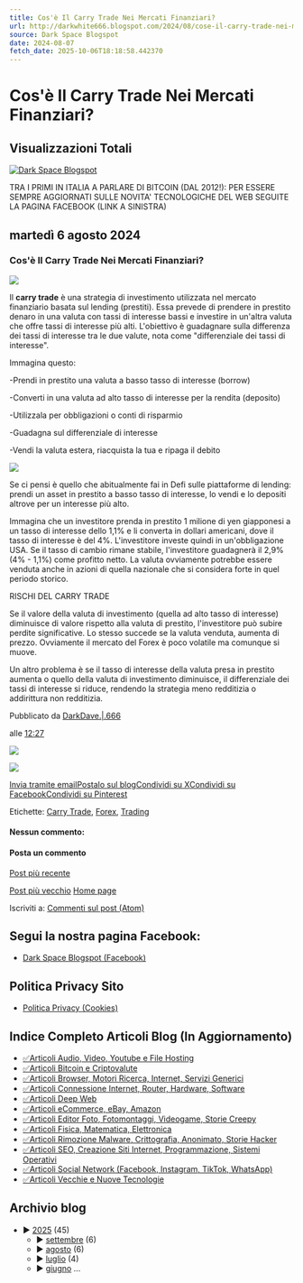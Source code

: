 ```yaml
---
title: Cos'è Il Carry Trade Nei Mercati Finanziari?
url: http://darkwhite666.blogspot.com/2024/08/cose-il-carry-trade-nei-mercati.html
source: Dark Space Blogspot
date: 2024-08-07
fetch_date: 2025-10-06T18:18:58.442370
---
```


# Cos'è Il Carry Trade Nei Mercati Finanziari?

## Visualizzazioni Totali

[![Dark Space Blogspot](https://blogger.googleusercontent.com/img/b/R29vZ2xl/AVvXsEiZgt0RUZjHgbkLsu7CbFNAiyAMd0qvDL2fubvcBv5c6R04keICe8K0ig6oXxzqa6519xC3S7eBHP3_F60rvo_NqafkHR83xyZwscmsQgwCw_EPQpiDWkgarGw08kUDwteX-zWL_I_uP1w/s1600/ask-fm.png)](https://darkwhite666.blogspot.com/)

TRA I PRIMI IN ITALIA A PARLARE DI BITCOIN (DAL 2012!): PER ESSERE SEMPRE AGGIORNATI SULLE NOVITA' TECNOLOGICHE DEL WEB SEGUITE LA PAGINA FACEBOOK (LINK A SINISTRA)

## martedì 6 agosto 2024

### Cos'è Il Carry Trade Nei Mercati Finanziari?

[![](https://blogger.googleusercontent.com/img/b/R29vZ2xl/AVvXsEiTRYYdYyoCmPPcrww4ajby9GdsiClpfYJJ0BBqEe_MgJzSzUpmCBHxZRVIkP-gynwG_FkhLh2lEGVlyqAXqZTx80n0NQPVTxAhJ47_co6kDg0Sih-3zNIOAXcaMp0QwfAEDCMpbrG677r_tUtNqNUsk1OyrdrSWF1mRybJn7cvpmdJ4hlzBxcM1FDraUs/s320/carryys.jpg)](https://blogger.googleusercontent.com/img/b/R29vZ2xl/AVvXsEiTRYYdYyoCmPPcrww4ajby9GdsiClpfYJJ0BBqEe_MgJzSzUpmCBHxZRVIkP-gynwG_FkhLh2lEGVlyqAXqZTx80n0NQPVTxAhJ47_co6kDg0Sih-3zNIOAXcaMp0QwfAEDCMpbrG677r_tUtNqNUsk1OyrdrSWF1mRybJn7cvpmdJ4hlzBxcM1FDraUs/s640/carryys.jpg)

Il **carry trade** è una strategia di investimento utilizzata nel mercato finanziario basata sul lending (prestiti). Essa prevede di prendere in prestito denaro in una valuta con tassi di interesse bassi e investire in un'altra valuta che offre tassi di interesse più alti. L'obiettivo è guadagnare sulla differenza dei tassi di interesse tra le due valute, nota come "differenziale dei tassi di interesse".

Immagina questo:

-Prendi in prestito una valuta a basso tasso di interesse (borrow)

-Converti in una valuta ad alto tasso di interesse per la rendita (deposito)

-Utilizzala per obbligazioni o conti di risparmio

-Guadagna sul differenziale di interesse

-Vendi la valuta estera, riacquista la tua e ripaga il debito

[![](https://blogger.googleusercontent.com/img/b/R29vZ2xl/AVvXsEjcCSu2s5T35fO5zoAXqbm3bS4PaojMJTDOfNaHtDNHkdBH3GhmQZoW84tbIMn_eRkGmaCI581HqAGtaPvOoGwyNnmhLM9qqujEStynjLRI27pvLQX_FYAREcDrf-ENxFP41jNymadxPIw4-xGPPlmLAXXCKsRbW2r0LEEYngKmmvEcTpixH9p9p0BY_Pc/s320/currency-carry-trade-what-is-it-and-how-does-it-work.png)](https://blogger.googleusercontent.com/img/b/R29vZ2xl/AVvXsEjcCSu2s5T35fO5zoAXqbm3bS4PaojMJTDOfNaHtDNHkdBH3GhmQZoW84tbIMn_eRkGmaCI581HqAGtaPvOoGwyNnmhLM9qqujEStynjLRI27pvLQX_FYAREcDrf-ENxFP41jNymadxPIw4-xGPPlmLAXXCKsRbW2r0LEEYngKmmvEcTpixH9p9p0BY_Pc/s680/currency-carry-trade-what-is-it-and-how-does-it-work.png)

Se ci pensi è quello che abitualmente fai in Defi sulle piattaforme di lending: prendi un asset in prestito a basso tasso di interesse, lo vendi e lo depositi altrove per un interesse più alto.

Immagina che un investitore prenda in prestito 1 milione di yen giapponesi a un tasso di interesse dello 1,1% e li converta in dollari americani, dove il tasso di interesse è del 4%. L'investitore investe quindi in un'obbligazione USA. Se il tasso di cambio rimane stabile, l'investitore guadagnerà il 2,9% (4% - 1,1%) come profitto netto. La valuta ovviamente potrebbe essere venduta anche in azioni di quella nazionale che si considera forte in quel periodo storico.

RISCHI DEL CARRY TRADE

Se il valore della valuta di investimento (quella ad alto tasso di interesse) diminuisce di valore rispetto alla valuta di prestito, l'investitore può subire perdite significative. Lo stesso succede se la valuta venduta, aumenta di prezzo. Ovviamente il mercato del Forex è poco volatile ma comunque si muove.

Un altro problema è se il tasso di interesse della valuta presa in prestito aumenta o quello della valuta di investimento diminuisce, il differenziale dei tassi di interesse si riduce, rendendo la strategia meno redditizia o addirittura non redditizia.

Pubblicato da
[DarkDave.|.666](https://www.blogger.com/profile/02696807736631988356 "author profile")

alle
[12:27](https://darkwhite666.blogspot.com/2024/08/cose-il-carry-trade-nei-mercati.html "permanent link")

[![](//img1.blogblog.com/img/icon18_email.gif)](https://www.blogger.com/email-post/1856644955194422917/6541472438927929058 "Post per email")

[![](https://resources.blogblog.com/img/icon18_edit_allbkg.gif)](https://www.blogger.com/post-edit.g?blogID=1856644955194422917&postID=6541472438927929058&from=pencil "Modifica post")

[Invia tramite email](https://www.blogger.com/share-post.g?blogID=1856644955194422917&postID=6541472438927929058&target=email "Invia tramite email")[Postalo sul blog](https://www.blogger.com/share-post.g?blogID=1856644955194422917&postID=6541472438927929058&target=blog "Postalo sul blog")[Condividi su X](https://www.blogger.com/share-post.g?blogID=1856644955194422917&postID=6541472438927929058&target=twitter "Condividi su X")[Condividi su Facebook](https://www.blogger.com/share-post.g?blogID=1856644955194422917&postID=6541472438927929058&target=facebook "Condividi su Facebook")[Condividi su Pinterest](https://www.blogger.com/share-post.g?blogID=1856644955194422917&postID=6541472438927929058&target=pinterest "Condividi su Pinterest")

Etichette:
[Carry Trade](https://darkwhite666.blogspot.com/search/label/Carry%20Trade),
[Forex](https://darkwhite666.blogspot.com/search/label/Forex),
[Trading](https://darkwhite666.blogspot.com/search/label/Trading)

#### Nessun commento:

#### Posta un commento

[Post più recente](https://darkwhite666.blogspot.com/2024/08/cosa-e-successo-ai-mercati-azionari-e.html "Post più recente")

[Post più vecchio](https://darkwhite666.blogspot.com/2024/08/cosa-sono-i-token-extensions-su-solana.html "Post più vecchio")
[Home page](https://darkwhite666.blogspot.com/)

Iscriviti a:
[Commenti sul post (Atom)](https://darkwhite666.blogspot.com/feeds/6541472438927929058/comments/default)

## Segui la nostra pagina Facebook:

* [Dark Space Blogspot (Facebook)](https://www.facebook.com/DarkSpaceBlogspot/)

## Politica Privacy Sito

* [Politica Privacy (Cookies)](http://darkwhite666.blogspot.it/2015/06/politica-dei-cookie-di-questo-sito-in.html)

## Indice Completo Articoli Blog (In Aggiornamento)

* [✅Articoli Audio, Video, Youtube e File Hosting](https://darkwhite666.blogspot.com/2020/08/articoli-audio-video-youtube-e-file.html)
* [✅Articoli Bitcoin e Criptovalute](https://darkwhite666.blogspot.com/2019/12/tutti-gli-articoli-su-bitcoin-e.html)
* [✅Articoli Browser, Motori Ricerca, Internet, Servizi Generici](https://darkwhite666.blogspot.com/2020/08/articoli-browser-motori-ricerca.html)
* [✅Articoli Connessione Internet, Router, Hardware, Software](https://darkwhite666.blogspot.com/2020/08/articoli-connessione-internet-router.html)
* [✅Articoli Deep Web](http://darkwhite666.blogspot.it/2014/10/tutti-gli-articoli-sul-deep-web-indice.html)
* [✅Articoli eCommerce, eBay, Amazon](https://darkwhite666.blogspot.com/2020/08/articoli-ecommerce-ebay-amazon-indice.html)
* [✅Articoli Editor Foto, Fotomontaggi, Videogame, Storie Creepy](https://darkwhite666.blogspot.com/2020/08/articoli-editor-foto-fotomontaggi.html)
* [✅Articoli Fisica, Matematica, Elettronica](https://darkwhite666.blogspot.com/2020/08/articoli-fisica-matematica-ed.html)
* [✅Articoli Rimozione Malware, Crittografia, Anonimato, Storie Hacker](https://darkwhite666.blogspot.com/2020/08/articoli-rimozione-malware-privacy.html)
* [✅Articoli SEO, Creazione Siti Internet, Programmazione, Sistemi Operativi](https://darkwhite666.blogspot.com/2020/08/articoli-seo-creazione-siti-internet.html)
* [✅Articoli Social Network (Facebook, Instagram, TikTok, WhatsApp)](https://darkwhite666.blogspot.com/2020/08/articoli-social-network-askfm-facebook.html)
* [✅Articoli Vecchie e Nuove Tecnologie](https://darkwhite666.blogspot.com/2020/08/articoli-vecchie-e-nuove-tecnologie-dal.html)

## Archivio blog

* ►
  [2025](https://darkwhite666.blogspot.com/2025/)
  (45)
  + ►
    [settembre](https://darkwhite666.blogspot.com/2025/09/)
    (6)
  + ►
    [agosto](https://darkwhite666.blogspot.com/2025/08/)
    (6)
  + ►
    [luglio](https://darkwhite666.blogspot.com/2025/07/)
    (4)
  + ►
    [giugno](https://darkwhite666.blogspot.com/2025/06/)
  ...